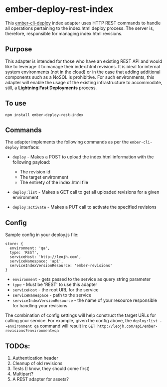 # ember-deploy-rest-index

This [ember-cli-deploy](https://github.com/ember-cli/ember-cli-deploy) index adapter uses HTTP REST commands to handle all operations pertaining to the index.html deploy process. The server is, therefore, responsible for managing index.html revisions.

## Purpose

This adapter is intended for those who have an existing REST API and would like to leverage it to manage their index.html revisions. It is ideal for internal system environments (not in the cloud) or in the case that adding additional components such as a NoSQL is prohibitive. For such environments, this adapter will enable the usage of the existing infrastructure to accommodate, still, a **Lightning Fast Deployments** process.

## To use
`npm install ember-deploy-rest-index`

## Commands

The adapter implements the following commands as per the `ember-cli-deploy` interface:

* `deploy` - Makes a POST to upload the index.html information with the following payload:  
  * The revision id
  * The target environment
  * The entirety of the index.html file  


* `deploy:list` - Makes a GET call to get all uploaded revisions for a given environment
* `deploy:activate` - Makes a PUT call to activate the specified revisions

## Config

Sample config in your deploy.js file:
```
store: {
  environment: 'qa',
  type: 'REST',
  serviceHost: 'http://leojh.com',
  serviceNamespace: 'api',
  serviceIndexVersionResource: 'ember-revisions'
}

```
* `environment` - gets passed to the service as query string parameter
* `type` - Must be 'REST' to use this adapter
* `serviceHost` - the root URL for the service
* `serviceNamespace` - path to the service
* `serviceIndexVersionResource` - the name of your resource responsible for handling your revisions

The combination of config settings will help construct the target URLs for calling your service. For example, given the config above, the `deploy:list --environment qa` command will result in: `GET http://leojh.com/api/ember-revisions?environment=qa`

## TODOs:

1. Authentication header
2. Cleanup of old revisions
2. Tests (I know, they should come first)
3. Multipart?
4. A REST adapter for assets?
